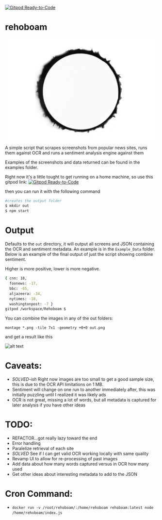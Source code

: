 [![Gitpod Ready-to-Code](https://img.shields.io/badge/Gitpod-Ready--to--Code-blue?logo=gitpod)](https://gitpod.io/#https://github.com/hortinstein/rehoboam) 


# rehoboam

![alt text](https://github.com/hortinstein/rehoboam/blob/master/rehoboam_logo.jpg?raw=true)

A simple script that scrapes screenshots from popular news sites, runs them against OCR and runs a sentiment analysis engine against them

Examples of the screenshots and data returned can be found in the examples folder.

Right now it's a little tought to get running on a home machine, so use this gitpod link:
[![Gitpod Ready-to-Code](https://img.shields.io/badge/Gitpod-Ready--to--Code-blue?logo=gitpod)](https://gitpod.io/#https://github.com/hortinstein/rehoboam) 

then you can run it with the following command
```sh
#creates the output folder
$ mkdir out 
$ npm start
```

# Output 

Defaults to the ```out``` directory, it will output all screens and JSON containing the OCR and sentiment metadata.  An example is in the ```Example_Data``` folder.  Below is an example of the final output of just the script showing combine sentiment.

Higher is more positive, lower is more negative.

```sh 
{ cnn: 18,
  foxnews: -17,
  bbc: -65,
  aljazeera: -34,
  nytimes: -18,
  washingtonpost: -7 }
gitpod /workspace/Rehoboam $ 
```

You can combine the images in any of the out folders:
```
montage *.png -tile 7x1 -geometry +0+0 out.png
```
and get a result like this

![alt text](https://github.com/hortinstein/rehoboam/blob/master/side_by_side.png?raw=true)

# Caveats:
- *SOLVED-ish* Right now images are too small to get a good sample size, this is due to the OCR API limitations on 1 MB.
- Sentiment will change on one run to another immediately after, this was initially puzzling until I realized it was likely ads
- OCR is not great, missing a lot of words, but all metadata is captured for later analysis if  you have other ideas

# TODO:
- REFACTOR...got really lazy toward the end
- Error handling
- Paralelize retrieval of each site
- *SOLVED* See if I can get valid OCR working locally with same quality
- Revamp UI to allow for re-processing of past images
- Add data about how many words captured versus in OCR how many used
- Get other ideas about interesting metadata to add to the JSON

# Cron Command:
-  ```docker run -v /root/rehoboam/:/home/rehoboam rehoboam:latest node /home/rehoboam/index.js```
